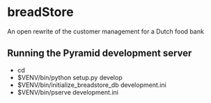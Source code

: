 breadStore
==========

An open rewrite of the customer management for a Dutch food bank


Running the Pyramid development server
--------------------------------------

* cd <directory containing this file>
* $VENV/bin/python setup.py develop
* $VENV/bin/initialize_breadstore_db development.ini
* $VENV/bin/pserve development.ini
